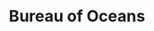 ---
title: Bureau of Oceans
fulltitle: Bureau of Oceans
icon: 🏛️
color: landscape
logo: /svg/crests/ministry-of-landscape.svg
series: bureau

fi: fi fi-c-landscape fis
description: The Bureau of Oceans regulates fishing and the use of Vekllei's territorial and economic waters for the Ministry of Landscape.

aliases:
- /bureau-of-oceans/
---
